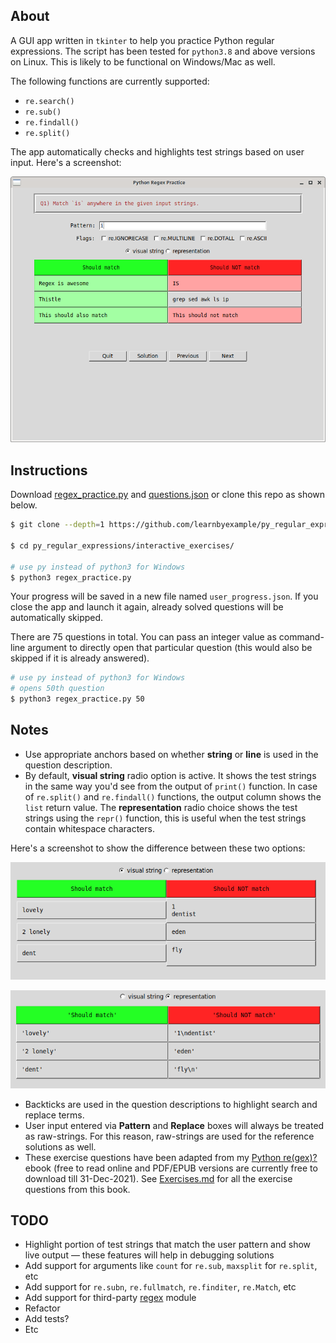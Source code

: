 ## About

A GUI app written in `tkinter` to help you practice Python regular expressions. The script has been tested for `python3.8` and above versions on Linux. This is likely to be functional on Windows/Mac as well.

The following functions are currently supported:

* `re.search()`
* `re.sub()`
* `re.findall()`
* `re.split()`

The app automatically checks and highlights test strings based on user input. Here's a screenshot:

<p align="center"> <img src="./regex_practice_example.png" /> </p>

## Instructions

Download [regex_practice.py](https://github.com/learnbyexample/py_regular_expressions/raw/master/interactive_exercises/regex_practice.py) and [questions.json](https://github.com/learnbyexample/py_regular_expressions/raw/master/interactive_exercises/questions.json) or clone this repo as shown below.

```bash
$ git clone --depth=1 https://github.com/learnbyexample/py_regular_expressions

$ cd py_regular_expressions/interactive_exercises/

# use py instead of python3 for Windows
$ python3 regex_practice.py
```

Your progress will be saved in a new file named `user_progress.json`. If you close the app and launch it again, already solved questions will be automatically skipped.

There are 75 questions in total. You can pass an integer value as command-line argument to directly open that particular question (this would also be skipped if it is already answered).

```bash
# use py instead of python3 for Windows
# opens 50th question
$ python3 regex_practice.py 50
```

## Notes

* Use appropriate anchors based on whether **string** or **line** is used in the question description.
* By default, **visual string** radio option is active. It shows the test strings in the same way you'd see from the output of `print()` function. In case of `re.split()` and `re.findall()` functions, the output column shows the `list` return value. The **representation** radio choice shows the test strings using the `repr()` function, this is useful when the test strings contain whitespace characters.

Here's a screenshot to show the difference between these two options:

<p align="center"> <img src="./visual_string.png" /> </p>
<p align="center"> <img src="./representation.png" /> </p>

* Backticks are used in the question descriptions to highlight search and replace terms.
* User input entered via **Pattern** and **Replace** boxes will always be treated as raw-strings. For this reason, raw-strings are used for the reference solutions as well.
* These exercise questions have been adapted from my [Python re(gex)?](https://github.com/learnbyexample/py_regular_expressions) ebook (free to read online and PDF/EPUB versions are currently free to download till 31-Dec-2021). See [Exercises.md](https://github.com/learnbyexample/py_regular_expressions/blob/master/exercises/Exercises.md) for all the exercise questions from this book.

## TODO

* Highlight portion of test strings that match the user pattern and show live output — these features will help in debugging solutions
* Add support for arguments like `count` for `re.sub`, `maxsplit` for `re.split`, etc
* Add support for `re.subn`, `re.fullmatch`, `re.finditer`, `re.Match`, etc
* Add support for third-party [regex](https://pypi.org/project/regex/) module
* Refactor
* Add tests?
* Etc

